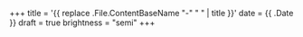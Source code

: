 +++
title = '{{ replace .File.ContentBaseName "-" " " | title }}'
date = {{ .Date }}
draft = true
brightness = "semi"
+++
